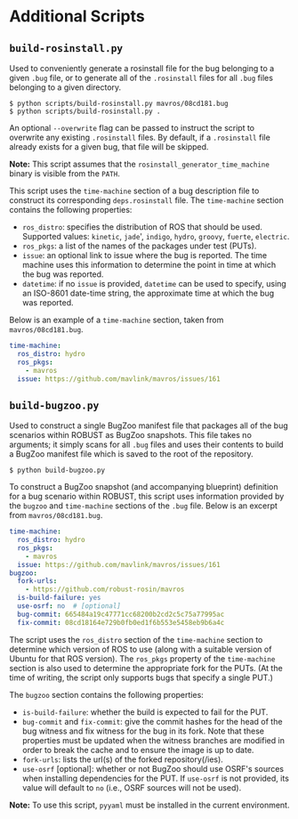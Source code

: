 # Additional Scripts

## `build-rosinstall.py`

Used to conveniently generate a rosinstall file for the bug belonging to
a given `.bug` file, or to generate all of the `.rosinstall` files for
all `.bug` files belonging to a given directory.

```
$ python scripts/build-rosinstall.py mavros/08cd181.bug
$ python scripts/build-rosinstall.py .
```

An optional `--overwrite` flag can be passed to instruct the script to
overwrite any existing `.rosinstall` files. By default, if a `.rosinstall`
file already exists for a given bug, that file will be skipped.

**Note:** This script assumes that the `rosinstall_generator_time_machine`
  binary is visible from the `PATH`.

This script uses the `time-machine` section of a bug description file to
construct its corresponding `deps.rosinstall` file. The `time-machine`
section contains the following properties:

* `ros_distro`: specifies the distribution of ROS that should be used.
  Supported values: `kinetic`, `jade`', `indigo`, `hydro`, `groovy`,
  `fuerte`, `electric`.
* `ros_pkgs`: a list of the names of the packages under test (PUTs).
* `issue`: an optional link to issue where the bug is reported. The time
  machine uses this information to determine the point in time at which
  the bug was reported.
* `datetime`: if no `issue` is provided, `datetime` can be used to specify,
  using an ISO-8601 date-time string, the approximate time at which the
  bug was reported.

Below is an example of a `time-machine` section, taken from
`mavros/08cd181.bug`.

```yaml
time-machine:
  ros_distro: hydro
  ros_pkgs:
    - mavros
  issue: https://github.com/mavlink/mavros/issues/161
```

## `build-bugzoo.py`

Used to construct a single BugZoo manifest file that packages all of the bug
scenarios within ROBUST as BugZoo snapshots. This file takes no arguments; it
simply scans for all `.bug` files and uses their contents to build a BugZoo
manifest file which is saved to the root of the repository.

```
$ python build-bugzoo.py
```

To construct a BugZoo snapshot (and accompanying blueprint) definition for a
bug scenario within ROBUST, this script uses information provided by the
`bugzoo` and `time-machine` sections of the `.bug` file.
Below is an excerpt from `mavros/08cd181.bug`.

```yaml
time-machine:
  ros_distro: hydro
  ros_pkgs:
    - mavros
  issue: https://github.com/mavlink/mavros/issues/161
bugzoo:
  fork-urls: 
    - https://github.com/robust-rosin/mavros
  is-build-failure: yes
  use-osrf: no  # [optional]
  bug-commit: 665484a19c47771cc68200b2cd2c5c75a77995ac
  fix-commit: 08cd18164e729b0fb0ed1f6b553e5458eb9b6a4c
```

The script uses the `ros_distro` section of the `time-machine` section to
determine which version of ROS to use (along with a suitable version of Ubuntu
for that ROS version). The `ros_pkgs` property of the `time-machine` section is
also used to determine the appropriate fork for the PUTs. (At the time of
writing, the script only supports bugs that specify a single PUT.)

The `bugzoo` section contains the following properties:
* `is-build-failure`: whether the build is expected to fail for the PUT.
* `bug-commit` and `fix-commit`: give the commit hashes for the head of the bug witness and fix witness for the bug in
its fork. Note that these properties must be updated when the witness branches
are modified in order to break the cache and to ensure the image is up to date.
* `fork-urls`: lists the url(s) of the forked repository(/ies).
* `use-osrf` [optional]: whether or not BugZoo should use OSRF's sources when installing dependencies for the PUT. If `use-osrf` is not provided, its value will default to `no` (i.e., OSRF
sources will not be used).

**Note:** To use this script, `pyyaml` must be installed in the current
  environment.
